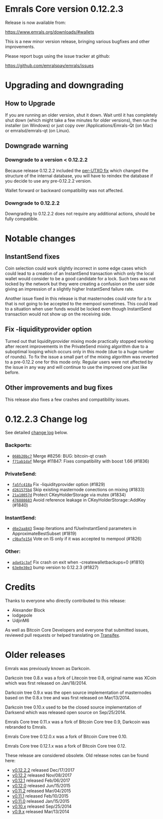 Emrals Core version 0.12.2.3
==========================

Release is now available from:

  <https://www.emrals.org/downloads/#wallets>

This is a new minor version release, bringing various bugfixes and other
improvements.

Please report bugs using the issue tracker at github:

  <https://github.com/emralspay/emrals/issues>


Upgrading and downgrading
=========================

How to Upgrade
--------------

If you are running an older version, shut it down. Wait until it has completely
shut down (which might take a few minutes for older versions), then run the
installer (on Windows) or just copy over /Applications/Emrals-Qt (on Mac) or
emralsd/emrals-qt (on Linux).

Downgrade warning
-----------------

### Downgrade to a version < 0.12.2.2

Because release 0.12.2.2 included the [per-UTXO fix](release-notes/emrals/release-notes-0.12.2.2.md#per-utxo-fix)
which changed the structure of the internal database, you will have to reindex
the database if you decide to use any pre-0.12.2.2 version.

Wallet forward or backward compatibility was not affected.

### Downgrade to 0.12.2.2

Downgrading to 0.12.2.2 does not require any additional actions, should be
fully compatible.

Notable changes
===============

InstantSend fixes
-----------------

Coin selection could work slightly incorrect in some edge cases which could
lead to a creation of an InstantSend transaction which only the local wallet
would consider to be a good candidate for a lock. Such txes was not locked by
the network but they were creating a confusion on the user side giving an
impression of a slightly higher InstantSend failure rate.

Another issue fixed in this release is that masternodes could vote for a tx
that is not going to be accepted to the mempool sometimes. This could lead to
a situation when user funds would be locked even though InstantSend transaction
would not show up on the receiving side.

Fix -liquidityprovider option
-----------------------------

Turned out that liquidityprovider mixing mode practically stopped working after
recent improvements in the PrivateSend mixing algorithm due to a suboptimal
looping which occurs only in this mode (due to a huge number of rounds). To fix
the issue a small part of the mixing algorithm was reverted to a pre-0.12.2 one
for this mode only. Regular users were not affected by the issue in any way and
will continue to use the improved one just like before.

Other improvements and bug fixes
--------------------------------

This release also fixes a few crashes and compatibility issues.


0.12.2.3 Change log
===================

See detailed [change log](https://github.com/emralspay/emrals/compare/v0.12.2.2...emralspay:v0.12.2.3) below.

### Backports:
- [`068b20bc7`](https://github.com/emralspay/emrals/commit/068b20bc7) Merge #8256: BUG: bitcoin-qt crash
- [`f71ab1daf`](https://github.com/emralspay/emrals/commit/f71ab1daf) Merge #11847: Fixes compatibility with boost 1.66 (#1836)

### PrivateSend:
- [`fa5fc418a`](https://github.com/emralspay/emrals/commit/fa5fc418a) Fix -liquidityprovider option (#1829)
- [`d261575b4`](https://github.com/emralspay/emrals/commit/d261575b4) Skip existing masternode conections on mixing (#1833)
- [`21a10057d`](https://github.com/emralspay/emrals/commit/21a10057d) Protect CKeyHolderStorage via mutex (#1834)
- [`476888683`](https://github.com/emralspay/emrals/commit/476888683) Avoid reference leakage in CKeyHolderStorage::AddKey (#1840)

### InstantSend:
- [`d6e2aa843`](https://github.com/emralspay/emrals/commit/d6e2aa843) Swap iterations and fUseInstantSend parameters in ApproximateBestSubset (#1819)
- [`c9bafe154`](https://github.com/emralspay/emrals/commit/c9bafe154) Vote on IS only if it was accepted to mempool (#1826)

### Other:
- [`ada41c3af`](https://github.com/emralspay/emrals/commit/ada41c3af) Fix crash on exit when -createwalletbackups=0 (#1810)
- [`63e0e30e3`](https://github.com/emralspay/emrals/commit/63e0e30e3) bump version to 0.12.2.3 (#1827)

Credits
=======

Thanks to everyone who directly contributed to this release:

- Alexander Block
- lodgepole
- UdjinM6

As well as Bitcoin Core Developers and everyone that submitted issues,
reviewed pull requests or helped translating on
[Transifex](https://www.transifex.com/projects/p/emrals/).


Older releases
==============

Emrals was previously known as Darkcoin.

Darkcoin tree 0.8.x was a fork of Litecoin tree 0.8, original name was XCoin
which was first released on Jan/18/2014.

Darkcoin tree 0.9.x was the open source implementation of masternodes based on
the 0.8.x tree and was first released on Mar/13/2014.

Darkcoin tree 0.10.x used to be the closed source implementation of Darksend
which was released open source on Sep/25/2014.

Emrals Core tree 0.11.x was a fork of Bitcoin Core tree 0.9,
Darkcoin was rebranded to Emrals.

Emrals Core tree 0.12.0.x was a fork of Bitcoin Core tree 0.10.

Emrals Core tree 0.12.1.x was a fork of Bitcoin Core tree 0.12.

These release are considered obsolete. Old release notes can be found here:

- [v0.12.2.2](release-notes/emrals/release-notes-0.12.2.2.md) released Dec/17/2017
- [v0.12.2](release-notes/emrals/release-notes-0.12.2.md) released Nov/08/2017
- [v0.12.1](release-notes/emrals/release-notes-0.12.1.md) released Feb/06/2017
- [v0.12.0](release-notes/emrals/release-notes-0.12.0.md) released Jun/15/2015
- [v0.11.2](release-notes/emrals/release-notes-0.11.2.md) released Mar/04/2015
- [v0.11.1](release-notes/emrals/release-notes-0.11.1.md) released Feb/10/2015
- [v0.11.0](release-notes/emrals/release-notes-0.11.0.md) released Jan/15/2015
- [v0.10.x](release-notes/emrals/release-notes-0.10.0.md) released Sep/25/2014
- [v0.9.x](release-notes/emrals/release-notes-0.9.0.md) released Mar/13/2014

